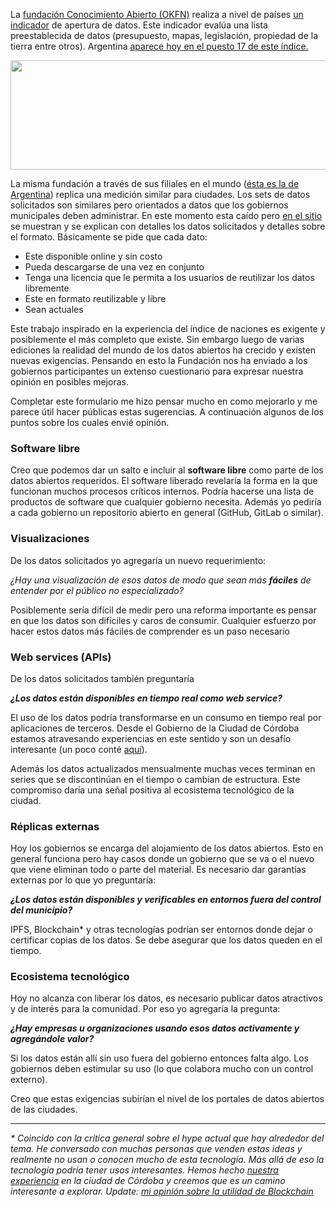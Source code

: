 <html><body><p>La <a href="https://okfn.org/">fundación Conocimiento Abierto (OKFN)</a> realiza a nivel de países <a href="https://index.okfn.org/">un indicador</a> de apertura de datos. Este indicador evalúa una lista preestablecida de datos (presupuesto, mapas, legislación, propiedad de la tierra entre otros). Argentina <a href="https://index.okfn.org/place/">aparece hoy en el puesto 17 de este índice.</a>

<a href="https://index.okfn.org/place/"><img class="aligncenter size-large wp-image-456" src="/blog/wp-content/uploads/2018/08/Selecci%C3%B3n_0667-1024x286.png" alt="" width="625" height="175"></a>

La misma fundación a través de sus filiales en el mundo (<a href="https://www.fcabierto.org/">ésta es la de Argentina</a>) replica una medición similar para ciudades. Los sets de datos solicitados son similares pero orientados a datos que los gobiernos municipales deben administrar. En este momento esta caído pero <a href="https://ar-cities.survey.okfn.org/">en el sitio</a> se muestran y se explican con detalles los datos solicitados y detalles sobre el formato. Básicamente se pide que cada dato:
</p><ul>
 	<li>Este disponible online y sin costo</li>
 	<li>Pueda descargarse de una vez en conjunto</li>
 	<li>Tenga una licencia que le permita a los usuarios de reutilizar los datos libremente</li>
 	<li>Este en formato reutilizable y libre</li>
 	<li>Sean actuales</li>
</ul>
Este trabajo inspirado en la experiencia del índice de naciones es exigente y posiblemente el más completo que existe. Sin embargo luego de varias ediciones la realidad del mundo de los datos abiertos ha crecido y existen nuevas exigencias. Pensando en esto la Fundación nos ha enviado a los gobiernos participantes un extenso cuestionario para expresar nuestra opinión en posibles mejoras.

Completar este formulario me hizo pensar mucho en como mejorarlo y me parece útil hacer públicas estas sugerencias. A continuación algunos de los puntos sobre los cuales envié opinión.
<h3>Software libre</h3>
<span style="font-weight: 400;">Creo que podemos dar un salto e incluir al <strong>software libre</strong> como parte de los datos abiertos requeridos. El software liberado revelaría la forma en la que funcionan muchos procesos críticos internos. Podría hacerse una lista de productos de software que cualquier gobierno necesita. </span><span style="font-weight: 400;">Además yo pediría a cada gobierno un repositorio abierto en general (GitHub, GitLab o similar). </span>
<h3>Visualizaciones</h3>
<span style="font-weight: 400;">De los datos solicitados yo agregaría un nuevo requerimiento:</span>

<em><span style="font-weight: 400;"><b style="font-weight: 400;"> ¿Hay una visualización de esos datos de modo que sean más </b><b>fáciles</b><b style="font-weight: 400;"> de entender por el público no especializado?</b> </span></em>

<span style="font-weight: 400;">Posiblemente sería difícil de medir pero una reforma importante es pensar en que los datos son difíciles y caros de consumir. Cualquier esfuerzo por hacer estos datos más fáciles de comprender es un paso necesario</span>
<h3>Web services (APIs)</h3>
<span style="font-weight: 400;">De los datos solicitados también preguntaría </span>

<em><strong>¿Los datos están disponibles en tiempo real como web service? </strong></em>

El uso de los datos podría transformarse en un consumo en tiempo real por aplicaciones de terceros. Desde el Gobierno de la Ciudad de Córdoba estamos atravesando experiencias en este sentido y son un desafío interesante (un poco conté <a href="https://andresvazquez.com.ar/blog/datos-masivos-de-transito-para-tu-ciudad/">aquí</a>).

Además los datos actualizados mensualmente muchas veces terminan en series que se discontinúan en el tiempo o cambian de estructura. Este compromiso daría una señal positiva al ecosistema tecnológico de la ciudad.
<h3>Réplicas externas</h3>
<span style="font-weight: 400;">Hoy los gobiernos se encarga del alojamiento de los datos abiertos. Esto en general funciona pero hay casos donde un gobierno que se va o el nuevo que viene eliminan todo o parte del material. Es necesario dar garantías externas por lo que yo preguntaría:</span>

<em><strong> ¿Los datos están disponibles y verificables en entornos fuera del control del municipio? </strong></em>

<span style="font-weight: 400;">IPFS, Blockchain* y otras tecnologías podrían ser entornos donde dejar o certificar copias de los datos. Se debe asegurar que los datos queden en el tiempo.</span>
<h3>Ecosistema tecnológico</h3>
Hoy no alcanza con liberar los datos, es necesario publicar datos atractivos y de interés para la comunidad. Por eso yo agregaría la pregunta:

<em><strong>¿Hay empresas u organizaciones usando esos datos activamente y agregándole valor? </strong></em>

<span style="font-weight: 400;">Si los datos están allí sin uso fuera del gobierno entonces falta algo. Los gobiernos deben estimular su uso (lo que colabora mucho con un control externo).</span>

Creo que estas exigencias subirían el nivel de los portales de datos abiertos de las ciudades.

<hr>

<em>* Coincido con la crítica general sobre el hype actual que hay alrededor del tema. He conversado con muchas personas que venden estas ideas y realmente no usan o conocen mucho de esta tecnología. Más allá de eso la tecnología podría tener usos interesantes. Hemos hecho <a href="https://gobiernoabierto.cordoba.gob.ar/blockchain/">nuestra experiencia</a> en la ciudad de Córdoba y creemos que es un camino interesante a explorar. Update: <a href="https://andresvazquez.com.ar/blog/blockchain-para-certificar-datos/">mi opinión sobre la utilidad de Blockchain</a></em></body></html>